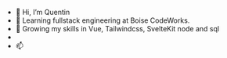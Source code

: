 - 👋 Hi, I’m Quentin
- 👀 Learning fullstack engineering at Boise CodeWorks.
- 🌱 Growing my skills in Vue, Tailwindcss, SvelteKit node and sql
- 
- 📫 

<!---
/@Q-Mick is a ✨ special ✨ repository because its `README.md` (this file) appears on your GitHub profile.
You can click the Preview link to take a look at your changes.
--->
